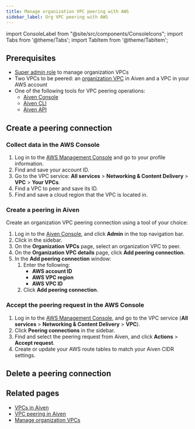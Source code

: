 ```yaml
---
title: Manage organization VPC peering with AWS
sidebar_label: Org VPC peering with AWS
---
```


import ConsoleLabel from "@site/src/components/ConsoleIcons";
import Tabs from '@theme/Tabs';
import TabItem from '@theme/TabItem';

<!--
Set up or delete an organization-wide VPC in the Aiven Platform. Enable new Aiven projects in the organization VPC or migrate existing Aiven projects to the organization VPC. Access resources within the organization VPC from the public internet.
-->
## Prerequisites

- [Super admin role](/docs/platform/howto/make-super-admin) to manage organization VPCs
- Two VPCs to be peered: an
  [organization VPC](/docs/platform/howto/manage-organization-vpc#create-an-organization-vpc)
  in Aiven and a VPC in your AWS account
- One of the following tools for VPC peering operations:
  - [Aiven Console](https://console.aiven.io/)
  - [Aiven CLI](/docs/tools/cli)
  - [Aiven API](/docs/tools/api)

## Create a peering connection

### Collect data in the AWS Console

1. Log in to the [AWS Management Console](https://console.aws.amazon.com) and go to your
   profile information.
1. Find and save your account ID.
1. Go to the VPC service: **All services** > **Networking & Content Delivery** > **VPC**
   \> **Your VPCs**.
1. Find a VPC to peer and save its ID.
1. Find and save a cloud region that the VPC is located in.

### Create a peering in Aiven

Create an organization VPC peering connection using a tool of your choice:

<Tabs groupId="group1">
<TabItem value="console" label="Aiven Console" default>

1. Log in to the [Aiven Console](https://console.aiven.io/), and click **Admin** in the
   top navigation bar.
1. Click <ConsoleLabel name="organizationvpcs"/> in the sidebar.
1. On the **Organization VPCs** page, select an organization VPC to peer.
1. On the **Organization VPC details** page, click **Add peering connection**.
1. In the **Add peering connection** window:
   1. Enter the following:
      - **AWS account ID**
      - **AWS VPC region**
      - **AWS VPC ID**
   1. Click **Add peering connection**.

### Accept the peering request in the AWS Console

1. Log in to the [AWS Management Console](https://console.aws.amazon.com), and go to the
   VPC service (**All services** > **Networking & Content Delivery** > **VPC**).
1. Click **Peering connections** in the sidebar.
1. Find and select the peering request from Aiven, and  click **Actions** > **Accept request**.
1. Create or update your AWS route tables to match your Aiven CIDR settings.

</TabItem>
<TabItem value="cli" label="Aiven CLI">

</TabItem>
<TabItem value="api" label="Aiven API">

</TabItem>
</Tabs>

## Delete a peering connection
<!--
:::important

- Before deleting an organization VPC, move all services out of this VPC.
- Once an organization VPC is deleted, the cloud-provider side of the peering connections
  becomes `inactive` or `deleted`.

:::

Delete an organization VPC using a tool of your choice:

<Tabs groupId="group1">
<TabItem value="console" label="Aiven Console" default>

1. Log in to the [Aiven Console](https://console.aiven.io/), and click **Admin** in the
   top navigation bar.
1. Click <ConsoleLabel name="organizationvpcs"/> in the sidebar.
1. On the **Organization VPCs** page, find a VPC to be deleted and click
   <ConsoleLabel name="actions"/> > <ConsoleLabel name="delete"/>.
1. In the **Confirmation** window, click **Delete VPC**.

</TabItem>
<TabItem value="cli" label="Aiven CLI">

Run

```bash
avn organization vpc delete
  --organization-id $org_id
  --vpc-id 17528694-efb4-4f97-97e8-8bb4c7d31fee
```

</TabItem>
<TabItem value="api" label="Aiven API">

</TabItem>
</Tabs>
-->
## Related pages

- [VPCs in Aiven](/docs/platform/concepts/vpcs)
- [VPC peering in Aiven](/docs/platform/concepts/vpc-peering)
- [Manage organization VPCs](/docs/platform/howto/manage-organization-vpc)
